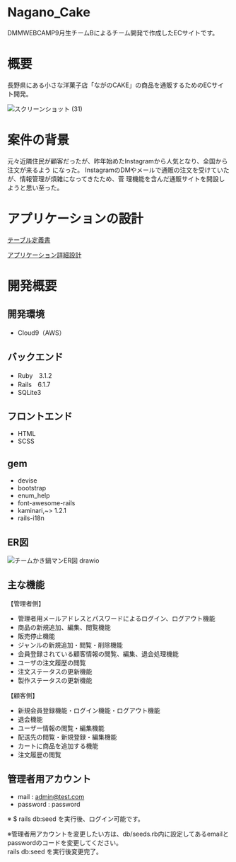 # Nagano_Cake

DMMWEBCAMP9月生チームBによるチーム開発で作成したECサイトです。

# 概要

長野県にある小さな洋菓子店「ながのCAKE」の商品を通販するためのECサイト開発。

![スクリーンショット (31)](https://user-images.githubusercontent.com/111563330/198768390-330d84c4-ecb8-4109-bc21-ecfdc25b2b1e.png)


# 案件の背景

元々近隣住民が顧客だったが、昨年始めたInstagramから人気となり、全国から注文が来るよう
になった。
InstagramのDMやメールで通販の注文を受けていたが、情報管理が煩雑になってきたため、菅
理機能を含んだ通販サイトを開設しようと思い至った。

# アプリケーションの設計

 [テーブル定義書](https://docs.google.com/spreadsheets/d/1rA6vSK05L73lsa2lxwM-SyrCxSXutnmrxSLDqdE0jH4/edit?usp=sharing)
 
 [アプリケーション詳細設計](https://docs.google.com/spreadsheets/d/1Rw-7HQ-L-3sshbWyRvWyYiln4B39NsoRV-9oWhDnyK0/edit#gid=549108681)

# 開発概要

## 開発環境

- Cloud9（AWS）

## バックエンド

- Ruby　3.1.2
- Rails　6.1.7
- SQLite3

## フロントエンド

- HTML
- SCSS

## gem
- devise
- bootstrap
- enum_help
- font-awesome-rails
- kaminari,~> 1.2.1
- rails-i18n

## ER図
![チームかき鍋マンER図 drawio](https://user-images.githubusercontent.com/111489156/198765327-d94c74da-6675-44fc-a752-c703988558af.png)

## 主な機能
【管理者側】
- 管理者用メールアドレスとパスワードによるログイン、ログアウト機能
- 商品の新規追加、編集、閲覧機能
- 販売停止機能
- ジャンルの新規追加・閲覧・削除機能
- 会員登録されている顧客情報の閲覧、編集、退会処理機能
- ユーザの注文履歴の閲覧
- 注文ステータスの更新機能
- 製作ステータスの更新機能

【顧客側】
- 新規会員登録機能・ログイン機能・ログアウト機能
- 退会機能
- ユーザー情報の閲覧・編集機能
- 配送先の閲覧・新規登録・編集機能
- カートに商品を追加する機能
- 注文履歴の閲覧

## 管理者用アカウント

- mail : admin@test.com
- password : password

※ $ rails db:seed を実行後、ログイン可能です。  

※管理者用アカウントを変更したい方は、db/seeds.rb内に設定してあるemailとpasswordのコードを変更してください。   
rails db:seed を実行後変更完了。
